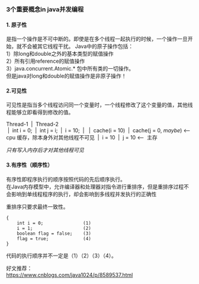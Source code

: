 ### 3个重要概念in java并发编程
#### 1. 原子性
是指一个操作是不可中断的。即使是在多个线程一起执行的时候，一个操作一旦开始，就不会被其它线程干扰。
Java中的原子操作包括：  
1）除long和double之外的基本类型的赋值操作  
2）所有引用reference的赋值操作  
3）java.concurrent.Atomic.* 包中所有类的一切操作。  
但是java对long和double的赋值操作是非原子操作！  

#### 2.可见性
可见性是指当多个线程访问同一个变量时，一个线程修改了这个变量的值，其他线程能够立即看得到修改的值。  

Thread-1            &nbsp;|&nbsp;          Thread-2  
                    &nbsp;|&nbsp;
int i = 0;          &nbsp;|&nbsp;          int j = i;
                    &nbsp;|&nbsp;
i = 10;             &nbsp;|&nbsp;
                    &nbsp;|&nbsp;
cache(i = 10)       &nbsp;|&nbsp;          cache(j = 0, _maybe_)          <-- cpu 缓存，除本身外对其他线程不可见
                    &nbsp;|&nbsp;
i = 10              &nbsp;|&nbsp;          j = 10                         <--  主存  

*只有写入内存后才对其他线程可见*

#### 3.有序性（顺序性）
有序性即程序执行的顺序按照代码的先后顺序执行。  
在Java内存模型中，允许编译器和处理器对指令进行重排序，但是重排序过程不会影响到单线程程序的执行，却会影响到多线程并发执行的正确性  

重排序只要求最终一致性。
```$xslt
{
    int i = 0;               (1)
    i = 1;                   (2)
    boolean flag = false;    (3)
    flag = true;             (4)
}
```
代码的执行顺序并不一定是（1）（2）（3）（4）。


好文推荐：  
https://www.cnblogs.com/java1024/p/8589537.html

